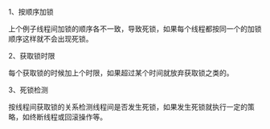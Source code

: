 1、按顺序加锁



上个例子线程间加锁的顺序各不一致，导致死锁，如果每个线程都按同一个的加锁顺序这样就不会出现死锁。



2、获取锁时限



每个获取锁的时候加上个时限，如果超过某个时间就放弃获取锁之类的。



3、死锁检测



按线程间获取锁的关系检测线程间是否发生死锁，如果发生死锁就执行一定的策略，如终断线程或回滚操作等。

